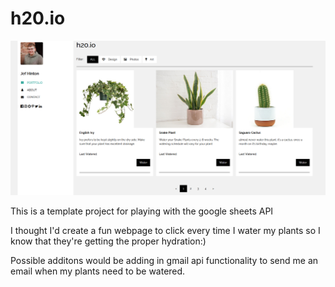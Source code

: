 # h20.io

![website landing page example](https://github.com/Jef-H/h20.io/blob/develop/img/mock_up.png)


This is a template project for playing with the google sheets API 

I thought I'd create a fun webpage to click every time I water my plants so I know that they're getting the proper hydration:)


Possible additons would be adding in gmail api functionality to send me an email when my plants need to be watered. 

